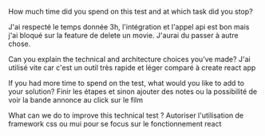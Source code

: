 How much time did you spend on this test and at which task did you stop?

J'ai respecté le temps donnée 3h, l'intégration et l'appel api est bon mais j'ai bloqué sur la feature de delete un movie.
J'aurai du passer à autre chose.


Can you explain the technical and architecture choices you’ve made?
J'ai utilisé vite car c'est un outil très rapide et léger comparé à create react app


If you had more time to spend on the test, what would you like to add to your
solution?
Finir les étapes et sinon ajouter des notes ou la possibilité de voir la bande annonce au click sur le film

What can we do to improve this technical test ?
Autoriser l'utilisation de framework css ou mui pour se focus sur le fonctionnement react

